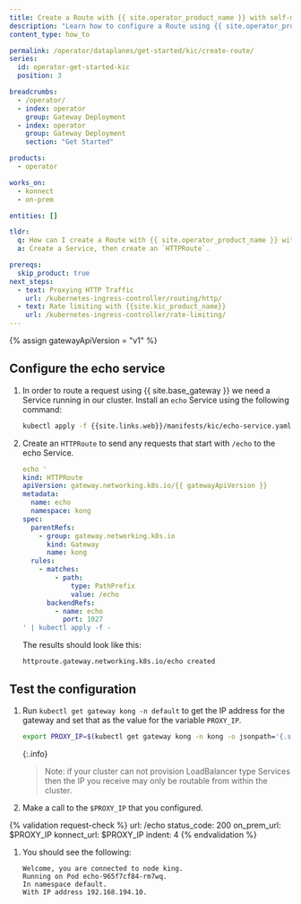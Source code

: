```yaml
---
title: Create a Route with {{ site.operator_product_name }} with self-managed Control Plane
description: "Learn how to configure a Route using {{ site.operator_product_name }} with self-managed Control Plane."
content_type: how_to

permalink: /operator/dataplanes/get-started/kic/create-route/
series:
  id: operator-get-started-kic
  position: 3

breadcrumbs:
  - /operator/
  - index: operator
    group: Gateway Deployment
  - index: operator
    group: Gateway Deployment
    section: "Get Started"

products:
  - operator

works_on:
  - konnect
  - on-prem

entities: []

tldr:
  q: How can I create a Route with {{ site.operator_product_name }} with self-managed Control Plane?
  a: Create a Service, then create an `HTTPRoute`.

prereqs:
  skip_product: true
next_steps:
  - text: Proxying HTTP Traffic
    url: /kubernetes-ingress-controller/routing/http/
  - text: Rate limiting with {{site.kic_product_name}}
    url: /kubernetes-ingress-controller/rate-limiting/
---
```


{% assign gatewayApiVersion = "v1" %}

## Configure the echo service

1. In order to route a request using {{ site.base_gateway }} we need a Service running in our cluster. Install an `echo` Service using the following command:

    ```bash
    kubectl apply -f {{site.links.web}}/manifests/kic/echo-service.yaml -n kong
    ```

1.  Create an `HTTPRoute` to send any requests that start with `/echo` to the echo Service.

    ```yaml
    echo '
    kind: HTTPRoute
    apiVersion: gateway.networking.k8s.io/{{ gatewayApiVersion }}
    metadata:
      name: echo
      namespace: kong
    spec:
      parentRefs:
        - group: gateway.networking.k8s.io
          kind: Gateway
          name: kong
      rules:
        - matches:
            - path:
                type: PathPrefix
                value: /echo
          backendRefs:
            - name: echo
              port: 1027
    ' | kubectl apply -f -
    ```
    The results should look like this:

    ```text
    httproute.gateway.networking.k8s.io/echo created
    ```

## Test the configuration

1. Run `kubectl get gateway kong -n default` to get the IP address for the gateway and set that as the value for the variable `PROXY_IP`.

    ```bash
    export PROXY_IP=$(kubectl get gateway kong -n kong -o jsonpath='{.status.addresses[0].value}')
    ```

    {:.info}
    > Note: if your cluster can not provision LoadBalancer type Services then the IP you receive may only be routable from within the cluster.

1. Make a call to the `$PROXY_IP` that you configured.

{% validation request-check %}
url: /echo
status_code: 200
on_prem_url: $PROXY_IP
konnect_url: $PROXY_IP
indent: 4
{% endvalidation %}

1. You should see the following:

    ```
    Welcome, you are connected to node king.
    Running on Pod echo-965f7cf84-rm7wq.
    In namespace default.
    With IP address 192.168.194.10.
    ```

